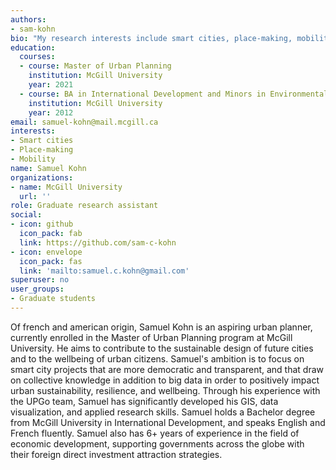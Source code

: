 ```yaml
---
authors: 
- sam-kohn
bio: "My research interests include smart cities, place-making, mobility."
education:
  courses:
  - course: Master of Urban Planning
    institution: McGill University
    year: 2021
  - course: BA in International Development and Minors in Environmental Studies and Hispanic Studies
    institution: McGill University
    year: 2012
email: samuel-kohn@mail.mcgill.ca
interests:
- Smart cities
- Place-making
- Mobility
name: Samuel Kohn
organizations:
- name: McGill University
  url: ''
role: Graduate research assistant
social:
- icon: github
  icon_pack: fab
  link: https://github.com/sam-c-kohn
- icon: envelope
  icon_pack: fas
  link: 'mailto:samuel.c.kohn@gmail.com'
superuser: no
user_groups: 
- Graduate students
---
```

Of french and american origin, Samuel Kohn is an aspiring urban planner, currently enrolled in the Master of Urban Planning program at McGill University. He aims to contribute to the sustainable design of future cities and to the wellbeing of urban citizens. Samuel's ambition is to focus on smart city projects that are more democratic and transparent, and that draw on collective knowledge in addition to big data in order to positively impact urban sustainability, resilience, and wellbeing. Through his experience with the UPGo team, Samuel has significantly developed his GIS, data visualization, and applied research skills. Samuel holds a Bachelor degree from McGill University in International Development, and speaks English and French fluently. Samuel also has 6+ years of experience in the field of economic development, supporting governments across the globe with their foreign direct investment attraction strategies.